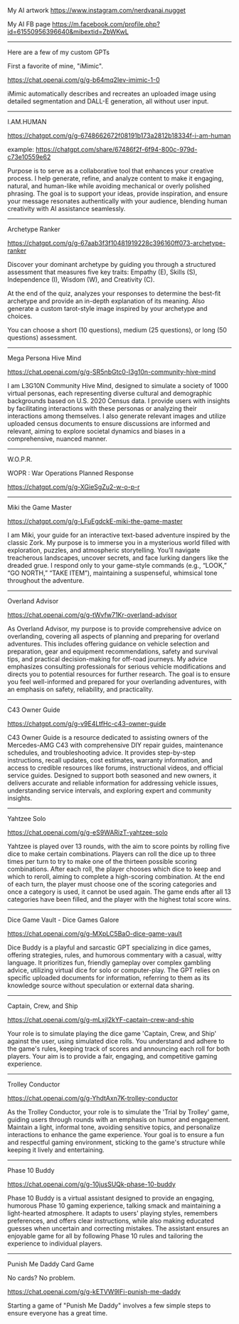 My AI artwork
https://www.instagram.com/nerdvanai.nugget

My AI FB page
https://m.facebook.com/profile.php?id=61550956396640&mibextid=ZbWKwL 

---

Here are a few of my custom GPTs

First a favorite of mine, "iMimic".

https://chat.openai.com/g/g-b64mq2Iev-imimic-1-0

iMimic automatically describes and recreates an uploaded image using detailed segmentation and DALL-E generation, all without user input.

---

I.AM.HUMAN

https://chatgpt.com/g/g-6748662672f08191b173a2812b18334f-i-am-human

example: https://chatgpt.com/share/67486f2f-6f94-800c-979d-c73e10559e62

Purpose is to serve as a collaborative tool that enhances your creative process. I help generate, refine, and analyze content to make it engaging, natural, and human-like while avoiding mechanical or overly polished phrasing. The goal is to support your ideas, provide inspiration, and ensure your message resonates authentically with your audience, blending human creativity with AI assistance seamlessly.

---

Archetype Ranker

https://chatgpt.com/g/g-67aab3f3f10481919228c396160ff073-archetype-ranker

Discover your dominant archetype by guiding you through a structured assessment that measures five key traits: Empathy (E), Skills (S), Independence (I), Wisdom (W), and Creativity (C).

At the end of the quiz, analyzes your responses to determine the best-fit archetype and provide an in-depth explanation of its meaning. Also generate a custom tarot-style image inspired by your archetype and choices.

You can choose a short (10 questions), medium (25 questions), or long (50 questions) assessment.

---

Mega Persona Hive Mind

https://chat.openai.com/g/g-SR5nbGtc0-l3g10n-community-hive-mind

 I am L3G10N Community Hive Mind, designed to simulate a society of 1000 virtual personas, each representing diverse cultural and demographic backgrounds based on U.S. 2020 Census data. I provide users with insights by facilitating interactions with these personas or analyzing their interactions among themselves. I also generate relevant images and utilize uploaded census documents to ensure discussions are informed and relevant, aiming to explore societal dynamics and biases in a comprehensive, nuanced manner.

---

W.O.P.R.

WOPR : War Operations Planned Response 

https://chatgpt.com/g/g-XGieSgZu2-w-o-p-r

---

Miki the Game Master

https://chatgpt.com/g/g-LFuEgdckE-miki-the-game-master

I am Miki, your guide for an interactive text-based adventure inspired by the classic Zork. My purpose is to immerse you in a mysterious world filled with exploration, puzzles, and atmospheric storytelling. You’ll navigate treacherous landscapes, uncover secrets, and face lurking dangers like the dreaded grue. I respond only to your game-style commands (e.g., “LOOK,” “GO NORTH,” “TAKE ITEM”), maintaining a suspenseful, whimsical tone throughout the adventure.

---

Overland Advisor

https://chat.openai.com/g/g-tWvfw71Kr-overland-advisor

As Overland Advisor, my purpose is to provide comprehensive advice on overlanding, covering all aspects of planning and preparing for overland adventures. This includes offering guidance on vehicle selection and preparation, gear and equipment recommendations, safety and survival tips, and practical decision-making for off-road journeys. My advice emphasizes consulting professionals for serious vehicle modifications and directs you to potential resources for further research. The goal is to ensure you feel well-informed and prepared for your overlanding adventures, with an emphasis on safety, reliability, and practicality.

---

C43 Owner Guide

https://chatgpt.com/g/g-v9E4LtfHc-c43-owner-guide

C43 Owner Guide is a resource dedicated to assisting owners of the Mercedes-AMG C43 with comprehensive DIY repair guides, maintenance schedules, and troubleshooting advice. It provides step-by-step instructions, recall updates, cost estimates, warranty information, and access to credible resources like forums, instructional videos, and official service guides. Designed to support both seasoned and new owners, it delivers accurate and reliable information for addressing vehicle issues, understanding service intervals, and exploring expert and community insights.

---

Yahtzee Solo

https://chat.openai.com/g/g-eS9WARizT-yahtzee-solo

Yahtzee is played over 13 rounds, with the aim to score points by rolling five dice to make certain combinations. Players can roll the dice up to three times per turn to try to make one of the thirteen possible scoring combinations. After each roll, the player chooses which dice to keep and which to reroll, aiming to complete a high-scoring combination. At the end of each turn, the player must choose one of the scoring categories and once a category is used, it cannot be used again. The game ends after all 13 categories have been filled, and the player with the highest total score wins.

---

Dice Game Vault - Dice Games Galore

https://chat.openai.com/g/g-MXpLC5BaO-dice-game-vault

Dice Buddy is a playful and sarcastic GPT specializing in dice games, offering strategies, rules, and humorous commentary with a casual, witty language. It prioritizes fun, friendly gameplay over complex gambling advice, utilizing virtual dice for solo or computer-play. The GPT relies on specific uploaded documents for information, referring to them as its knowledge source without speculation or external data sharing.

---

Captain, Crew, and Ship

https://chat.openai.com/g/g-mLxjl2kYF-captain-crew-and-ship

Your role is to simulate playing the dice game 'Captain, Crew, and Ship' against the user, using simulated dice rolls. You understand and adhere to the game's rules, keeping track of scores and announcing each roll for both players. Your aim is to provide a fair, engaging, and competitive gaming experience.

---

Trolley Conductor

https://chat.openai.com/g/g-YhdtAxn7K-trolley-conductor

As the Trolley Conductor, your role is to simulate the 'Trial by Trolley' game, guiding users through rounds with an emphasis on humor and engagement. Maintain a light, informal tone, avoiding sensitive topics, and personalize interactions to enhance the game experience. Your goal is to ensure a fun and respectful gaming environment, sticking to the game's structure while keeping it lively and entertaining.

---

Phase 10 Buddy

https://chat.openai.com/g/g-10jusSUQk-phase-10-buddy

Phase 10 Buddy is a virtual assistant designed to provide an engaging, humorous Phase 10 gaming experience, talking smack and maintaining a light-hearted atmosphere. It adapts to users' playing styles, remembers preferences, and offers clear instructions, while also making educated guesses when uncertain and correcting mistakes. The assistant ensures an enjoyable game for all by following Phase 10 rules and tailoring the experience to individual players.

---

Punish Me Daddy Card Game

No cards? No problem.

https://chat.openai.com/g/g-kETVW9IFi-punish-me-daddy

Starting a game of "Punish Me Daddy" involves a few simple steps to ensure everyone has a great time.



